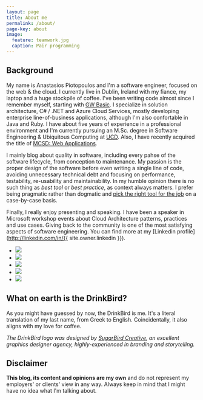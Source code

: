 ```yaml
---
layout: page
title: About me
permalink: /about/
page-key: about
image:
  feature: teamwork.jpg
  caption: Pair programming
---
```


## Background

My name is Anastasios Piotopoulos and I'm a software engineer, focused on the web & the cloud. I currently live in Dublin, Ireland with my fiance, my laptop and a huge stockpile of coffee. I've been writing code almost since I remember myself, starting with [GW Basic](https://en.wikipedia.org/wiki/GW-BASIC). I specialize in solution architecture, C# / .NET and Azure Cloud Services, mostly developing enterprise line-of-business applications, although I'm also confortable in Java and Ruby. I have about five years of experience in a professional environment and I'm currently pursuing an M.Sc. degree in Software Engineering & Ubiquitous Computing at [UCD](http://www.ucd.ie/). Also, I have recently acquired the title of [MCSD: Web Applications](https://www.microsoft.com/learning/en-au/mcsd-web-apps-certification.aspx). 

I mainly blog about quality in software, including every pahse of the software lifecycle, from conception to maintenance. My passion is the proper design of the software before even writing a single line of code, avoiding unnecessary technical debt and focusing on performance, testability, re-usability and maintainability. In my humble opinion there is no such thing as *best tool* or *best practice*, as context always matters. I prefer being pragmatic rather than dogmatic and [pick the right tool for the job](http://c2.com/cgi/wiki?PickTheRightToolForTheJob) on a case-by-case basis.

Finally, I really enjoy presenting and speaking. I have been a speaker in Microsoft workshop events about Cloud Architecture patterns, practices and use cases. Giving back to the community is one of the most satisfying aspects of software engineering. You can find more at my [Linkedin profile](http://linkedin.com/in/{{ site.owner.linkedin }}).

<ul class="list-inline gallery">
	<li>
		<a href="{{ site.baseurl }}/images/1911702_10203144371437762_1399533886_n.jpg" class="image-popup mfp-with-zoom" title="Presenting at GWAB Athens 2014">
			<img src="{{ site.baseurl }}/images/1911702_10203144371437762_1399533886_n-150x150.jpg" />
		</a>
	</li>
	<li>
		<a href="{{ site.baseurl }}/images/DSCN6650.jpg" class="image-popup mfp-with-zoom" title="Presenting at GWAB Athens 2014">
			<img src="{{ site.baseurl }}/images/DSCN6650-150x150.jpg" />
		</a>
	</li>
	<li>
		<a href="{{ site.baseurl }}/images/20140612_195041.jpg" class="image-popup mfp-with-zoom" title="Presenting at Patterns and Practices for the Cloud Event, Athens 2014">
			<img src="{{ site.baseurl }}/images/20140612_195041-150x150.jpg" />
		</a>
	</li>
	<li>
		<a href="{{ site.baseurl }}/images/10461621_10204160249869197_1374694601253781239_n.jpg" class="image-popup mfp-with-zoom" title="Presenting at Patterns and Practices for the Cloud Event, Athens 2014">
			<img src="{{ site.baseurl }}/images/10461621_10204160249869197_1374694601253781239_n_150x150.png" />
		</a>
	</li>
	<li>
		<a href="{{ site.baseurl }}/images/10359500_10205500520815133_6051871685517638110_n.jpg" class="image-popup mfp-with-zoom" title="Presenting The Lean Startup book review, Dublin 2015">
			<img src="{{ site.baseurl }}/images/10359500_10205500520815133_6051871685517638110_n_150x150.png" />
		</a>
	</li>
</ul>

## What on earth is the DrinkBird?

As you might have guessed by now, the DrinkBird is me. It's a literal translation of my last name, from Greek to English. Coincidentally, it also aligns with my love for coffee.

*The DrinkBird logo was designed by [SugarBird Creative](http://sugarbird.gr/), an excellent graphics designer agency, highly-experienced in branding and storytelling.*

## Disclaimer

**This blog, its content and opinions are my own** and do not represent my employers' or clients' view in any way. Always keep in mind that I might have no idea what I'm talking about.